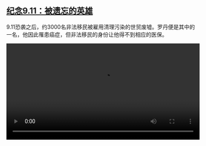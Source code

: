 <!--1631276224000-->
[纪念9.11：被遗忘的英雄](https://www.dw.com/zh/%E7%BA%AA%E5%BF%B59.11%EF%BC%9A%E8%A2%AB%E9%81%97%E5%BF%98%E7%9A%84%E8%8B%B1%E9%9B%84/a-59144040)
------

<p>9.11恐袭之后，约3000名非法移民被雇用清理污染的世贸废墟。罗丹便是其中的一名，他因此罹患癌症，但非法移民的身份让他得不到相应的医保。</small></p><video src="https://tvdownloaddw-a.akamaihd.net/dwtv_video/flv/vdt_zh/2021/bchi210910_001_heros_01r_sd_avc.mp4" controls style="width:100%"></video>
